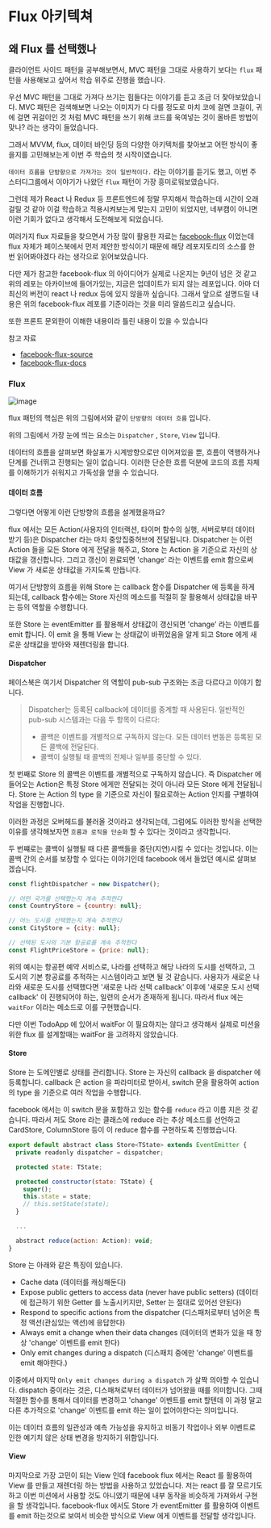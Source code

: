 # Flux 아키텍쳐

## 왜 Flux 를 선택했나
클라이언트 사이드 패턴을 공부해보면서, MVC 패턴을 그대로 사용하기 보다는 `flux` 패턴을 사용해보고 싶어서 학습 위주로 진행을 했습니다.

우선 MVC 패턴을 그대로 가져다 쓰기는 힘들다는 이야기를 듣고 조금 더 찾아보았습니다. MVC 패턴은 검색해보면 나오는 이미지가 다 다를 정도로 마치 코에 걸면 코걸이, 귀에 걸면 귀걸이인 것 처럼 MVC 패턴을 쓰기 위해 코드를 욱여넣는 것이 올바른 방법이 맞나? 라는 생각이 들었습니다.

그래서 MVVM, flux, 데이터 바인딩 등의 다양한 아키텍처를 찾아보고 어떤 방식이 좋을지를 고민해보는게 이번 주 학습의 첫 시작이였습니다.

`데이터 흐름을 단방향으로 가져가는 것이 일반적이다.` 라는 이야기를 듣기도 했고, 이번 주 스터디그룹에서 이야기가 나왔던 `flux` 패턴이 가장 흥미로워보였습니다.

그런데 제가 React 나 Redux 등 프론트엔드에 정말 무지해서 학습하는데 시간이 오래 걸릴 것 같아 이걸 학습하고 적용시켜보는게 맞는지 고민이 되었지만, 네부캠이 아니면 이런 기회가 없다고 생각해서 도전해보게 되었습니다.

여러가지 flux 자료들을 찾으면서 가장 많이 활용한 자료는 [facebook-flux](https://github.com/facebookarchive/flux/blob/main/docs/Overview.ko-KR.md) 이었는데 flux 자체가 페이스북에서 먼저 제안한 방식이기 때문에 해당 레포지토리의 소스를 한 번 읽어봐야겠다 라는 생각으로 읽어보았습니다.

다만 제가 참고한 facebook-flux 의 아이디어가 실제로 나온지는 9년이 넘은 것 같고 위의 레포는 아카이브에 들어가있는, 지금은 업데이트가 되지 않는 레포입니다. 아마 더 최신의 버전이 react 나 redux 등에 있지 않을까 싶습니다. 그래서 앞으로 설명드릴 내용은 위의 facebook-flux 레포를 기준이라는 것을 미리 말씀드리고 싶습니다.

또한 프론트 문외한이 이해한 내용이라 틀린 내용이 있을 수 있습니다

참고 자료
- [facebook-flux-source](https://github.com/facebookarchive/flux/blob/main/docs/Overview.ko-KR.md)
- [facebook-flux-docs](https://facebookarchive.github.io/flux/)

### Flux
![image](https://github.com/user-attachments/assets/ba7bba5a-8da6-4abc-895f-d5417094561d)

flux 패턴의 핵심은 위의 그림에서와 같이 `단방향의 데이터 흐름` 입니다.

위의 그림에서 가장 눈에 띄는 요소는 `Dispatcher` , `Store`, `View` 입니다.

데이터의 흐름을 살펴보면 화살표가 시계방향으로만 이어져있을 뿐, 흐름이 역행하거나 단계를 건너뛰고 진행되는 일이 없습니다. 이러한 단순한 흐름 덕분에 코드의 흐름 자체를 이해하기가 쉬워지고 가독성을 얻을 수 있습니다.


#### 데이터 흐름
그렇다면 어떻게 이런 단방향의 흐름을 설계했을까요?

flux 에서는 모든 Action(사용자의 인터랙션, 타이머 함수의 실행, 서버로부터 데이터 받기 등)은 Dispatcher 라는 마치 중앙집중허브에 전달됩니다. Dispatcher 는 이런 Action 들을 모든 Store 에게 전달을 해주고, Store 는 Action 을 기준으로 자신의 상태값을 갱신합니다. 그리고 갱신이 완료되면 'change' 라는 이벤트를 emit 함으로써 View 가 새로운 상태값을 가지도록 만듭니다.

여기서 단방향의 흐름을 위해 Store 는 callback 함수를 Dispatcher 에 등록을 하게 되는데, callback 함수에는 Store 자신의 메소드를 적절히 잘 활용해서 상태값을 바꾸는 등의 역할을 수행합니다.

또한 Store 는 eventEmitter 를 활용해서 상태값이 갱신되면 'change' 라는 이벤트를 emit 합니다. 이 emit 을 통해 View 는 상태값이 바뀌었음을 알게 되고 Store 에게 새로운 상태값을 받아와 재렌더링을 합니다.

#### Dispatcher
페이스북은 여기서 Dispatcher 의 역할이 pub-sub 구조와는 조금 다르다고 이야기 합니다.
> Dispatcher는 등록된 callback에 데이터를 중계할 때 사용된다. 일반적인 pub-sub 시스템과는 다음 두 항목이 다르다:
> - 콜백은 이벤트를 개별적으로 구독하지 않는다. 모든 데이터 변동은 등록된 모든 콜백에 전달된다.
> - 콜백이 실행될 때 콜백의 전체나 일부를 중단할 수 있다.

첫 번째로 Store 의 콜백은 이벤트를 개별적으로 구독하지 않습니다. 즉 Dispatcher 에 들어오는 Action은 특정 Store 에게만 전달되는 것이 아니라 모든 Store 에게 전달됩니다. Store 는 Action 의 type 을 기준으로 자신이 필요로하는 Action 인지를 구별하여 작업을 진행합니다.

이러한 과정은 오버헤드를 불러올 것이라고 생각되는데, 그럼에도 이러한 방식을 선택한 이유를 생각해보자면 `흐름과 로직을 단순화` 할 수 있다는 것이라고 생각합니다.

두 번쨰로는 콜백이 실행될 때 다른 콜백들을 중단(지연)시킬 수 있다는 것입니다. 이는 콜백 간의 순서를 보장할 수 있다는 이야기인데 facebook 에서 들었던 예시로 살펴보겠습니다.

``` javascript
const flightDispatcher = new Dispatcher();

// 어떤 국가를 선택했는지 계속 추적한다
const CountryStore = {country: null};

// 어느 도시를 선택했는지 계속 추적한다
const CityStore = {city: null};

// 선택된 도시의 기본 항공료를 계속 추적한다
const FlightPriceStore = {price: null};
```
위의 예시는 항공편 예약 서비스로, 나라를 선택하고 해당 나라의 도시를 선택하고, 그 도시의 기본 항공료를 추적하는 시스템이라고 보면 될 것 같습니다. 사용자가 새로운 나라와 새로운 도시를 선택했다면 '새로운 나라 선택 callback' 이후에 '새로운 도시 선택 callback' 이 진행되어야 하는, 일련의 순서가 존재하게 됩니다. 따라서 flux 에는 `waitFor` 이라는 메소드로 이를 구현했습니다.

다만 이번 TodoApp 에 있어서 waitFor 이 필요하지는 않다고 생각해서 실제로 미션을 위한 flux 를 설계할때는 waitFor 을 고려하지 않았습니다.

#### Store
Store 는 도메인별로 상태를 관리합니다. Store 는 자신의 callback 을 dispatcher 에 등록합니다. callback 은 action 을 파라미터로 받아서, switch 문을 활용하여 action 의 type 을 기준으로 여러 작업을 수행합니다.

facebook 에서는 이 switch 문을 포함하고 있는 함수를 `reduce` 라고 이름 지은 것 같습니다. 따라서 저도 Store 라는 클래스에 reduce 라는 추상 메소드를 선언하고 CardStore, ColumnStore 등이 이 reduce 함수를 구현하도록 진행했습니다.

```javascript
export default abstract class Store<TState> extends EventEmitter {
  private readonly dispatcher = dispatcher;

  protected state: TState;

  protected constructor(state: TState) {
    super();
    this.state = state;
    // this.setState(state);
  }

  ...

  abstract reduce(action: Action): void;
}
```

Store 는 아래와 같은 특징이 있습니다.
- Cache data (데이터를 캐싱해둔다)
- Expose public getters to access data (never have public setters) (데이터에 접근하기 위한 Getter 를 노출시키지만, Setter 는 절대로 있어선 안된다)
- Respond to specific actions from the dispatcher (디스패처로부터 넘어온 특정 액션(관심있는 액션)에 응답한다)
- Always emit a change when their data changes (데이터의 변화가 있을 때 항상 'change' 이벤트를 emit 한다)
- Only emit changes during a dispatch (디스패치 중에만 'change' 이벤트를 emit 해야한다.)

이중에서 마지막 `Only emit changes during a dispatch` 가 살짝 의아할 수 있습니다.
dispatch 중이라는 것은, 디스패쳐로부터 데이터가 넘어왔을 때를 의미합니다. 그때 적절한 함수를 통해서 데이터를 변경하고 'change' 이벤트를 emit 할텐데 이 과정 말고 다른 추가적으로 'change' 이벤트를 emit 하는 일이 없어야한다는 의미입니다.

이는 데이터 흐름의 일관성과 예측 가능성을 유지하고 비동기 작업이나 외부 이벤트로 인한 예기치 않은 상태 변경을 방지하기 위함입니다.


#### View
마지막으로 가장 고민이 되는 View 인데 facebook flux 에서는 React 를 활용하여 View 를 만들고 재렌더링 하는 방법을 사용하고 있었습니다. 저는 react 를 잘 모르기도 하고 이번 미션에서 사용할 것도 아니였기 때문에 내부 동작을 비슷하게 가져와서 구현을 할 생각입니다. facebook-flux 에서도 Store 가 eventEmitter 를 활용하여 이벤트를 emit 하는것으로 보여서 비슷한 방식으로 View 에게 이벤트를 전달할 생각입니다.

